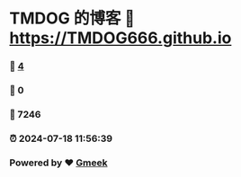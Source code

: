 # TMDOG 的博客 :link: https://TMDOG666.github.io 
### :page_facing_up: [4](https://TMDOG666.github.io/tag.html) 
### :speech_balloon: 0 
### :hibiscus: 7246 
### :alarm_clock: 2024-07-18 11:56:39 
### Powered by :heart: [Gmeek](https://github.com/Meekdai/Gmeek)
